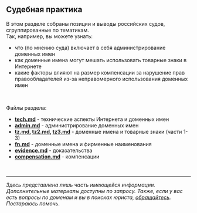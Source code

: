 ## Судебная практика 

В этом разделе собраны позиции и выводы российских судов, сгруппированные по тематикам. <br/>
Так, например, вы можете узнать: 
* что (по мнению суда) включает в себя администрирование доменных имен 
* как доменные имена могут мешать использовать товарные знаки в Интернете 
* какие факторы влияют на размер компенсации за нарушение прав правообладателей из-за неправомерного использования доменных имен 

<br/>

Файлы раздела:

* **[tech.md](https://github.com/xCounsel/cardamom/blob/master/Russian/courts/tech.md)** - технические аспекты Интернета и доменных имен
* **[admin.md](https://github.com/xCounsel/cardamom/blob/master/Russian/courts/admin.md)** - администрирование доменных имен
* **[tz.md](https://github.com/xCounsel/cardamom/blob/master/Russian/courts/tz.md), [tz2.md](https://github.com/xCounsel/cardamom/blob/master/Russian/courts/tz2.md), [tz3.md](https://github.com/xCounsel/cardamom/blob/master/Russian/courts/tz3.md)** - доменные имена и товарные знаки (части 1-3)
* **[fn.md](https://github.com/xCounsel/cardamom/blob/master/Russian/courts/fn.md)** - доменные имена и фирменные наименования
* **[evidence.md](https://github.com/xCounsel/cardamom/blob/master/Russian/courts/evidence.md)** - доказательства
* **[compensation.md](https://github.com/xCounsel/cardamom/blob/master/Russian/courts/compensation.md)** - компенсации

<br/>

----
*Здесь представлена лишь часть имеющейся информации. Дополнительные материалы доступны по запросу. Также, если у вас есть вопросы по доменам и вы в поисках юриста, [обращайтесь](http://dorotenko.pro/contact/). Постараюсь помочь.* 

